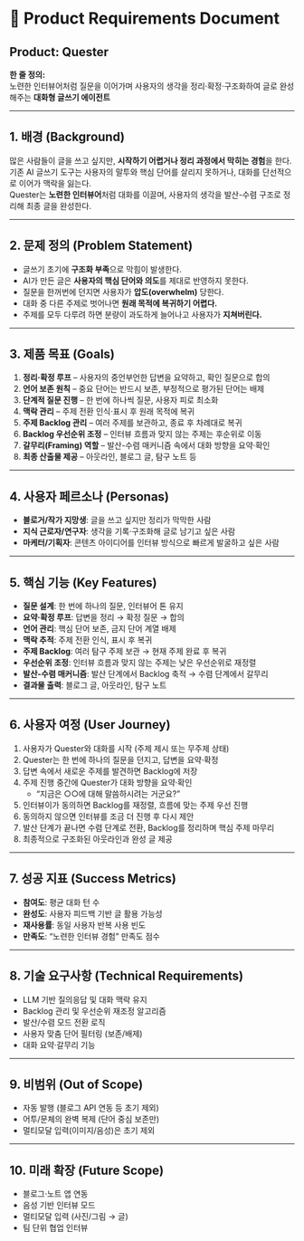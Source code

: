 # 📄 Product Requirements Document

## Product: **Quester**

**한 줄 정의:**  
노련한 인터뷰어처럼 질문을 이어가며 사용자의 생각을 정리·확정·구조화하여 글로 완성해주는 **대화형 글쓰기 에이전트**

---

## 1. 배경 (Background)

많은 사람들이 글을 쓰고 싶지만, **시작하기 어렵거나 정리 과정에서 막히는 경험**을 한다.  
기존 AI 글쓰기 도구는 사용자의 말투와 핵심 단어를 살리지 못하거나, 대화를 단선적으로 이어가 맥락을 잃는다.  
Quester는 **노련한 인터뷰어**처럼 대화를 이끌며, 사용자의 생각을 발산-수렴 구조로 정리해 최종 글을 완성한다.

---

## 2. 문제 정의 (Problem Statement)

- 글쓰기 초기에 **구조화 부족**으로 막힘이 발생한다.
- AI가 만든 글은 **사용자의 핵심 단어와 의도**를 제대로 반영하지 못한다.
- 질문을 한꺼번에 던지면 사용자가 **압도(overwhelm)** 당한다.
- 대화 중 다른 주제로 벗어나면 **원래 목적에 복귀하기 어렵다.**
- 주제를 모두 다루려 하면 분량이 과도하게 늘어나고 사용자가 **지쳐버린다.**

---

## 3. 제품 목표 (Goals)

1. **정리·확정 루프** – 사용자의 중언부언한 답변을 요약하고, 확인 질문으로 합의
2. **언어 보존 원칙** – 중요 단어는 반드시 보존, 부정적으로 평가된 단어는 배제
3. **단계적 질문 진행** – 한 번에 하나씩 질문, 사용자 피로 최소화
4. **맥락 관리** – 주제 전환 인식·표시 후 원래 목적에 복귀
5. **주제 Backlog 관리** – 여러 주제를 보관하고, 종료 후 차례대로 복귀
6. **Backlog 우선순위 조정** – 인터뷰 흐름과 맞지 않는 주제는 후순위로 이동
7. **갈무리(Framing) 역할** – 발산-수렴 매커니즘 속에서 대화 방향을 요약·확인
8. **최종 산출물 제공** – 아웃라인, 블로그 글, 탐구 노트 등

---

## 4. 사용자 페르소나 (Personas)

- **블로거/작가 지망생**: 글을 쓰고 싶지만 정리가 막막한 사람
- **지식 근로자/연구자**: 생각을 기록·구조화해 글로 남기고 싶은 사람
- **마케터/기획자**: 콘텐츠 아이디어를 인터뷰 방식으로 빠르게 발굴하고 싶은 사람

---

## 5. 핵심 기능 (Key Features)

- **질문 설계**: 한 번에 하나의 질문, 인터뷰어 톤 유지
- **요약·확정 루프**: 답변을 정리 → 확정 질문 → 합의
- **언어 관리**: 핵심 단어 보존, 금지 단어 계열 배제
- **맥락 추적**: 주제 전환 인식, 표시 후 복귀
- **주제 Backlog**: 여러 탐구 주제 보관 → 현재 주제 완료 후 복귀
- **우선순위 조정**: 인터뷰 흐름과 맞지 않는 주제는 낮은 우선순위로 재정렬
- **발산-수렴 매커니즘**: 발산 단계에서 Backlog 축적 → 수렴 단계에서 갈무리
- **결과물 출력**: 블로그 글, 아웃라인, 탐구 노트

---

## 6. 사용자 여정 (User Journey)

1. 사용자가 Quester와 대화를 시작 (주제 제시 또는 무주제 상태)
2. Quester는 한 번에 하나의 질문을 던지고, 답변을 요약·확정
3. 답변 속에서 새로운 주제를 발견하면 Backlog에 저장
4. 주제 진행 중간에 Quester가 대화 방향을 요약·확인
   - “지금은 ○○에 대해 말씀하시려는 거군요?”
5. 인터뷰이가 동의하면 Backlog를 재정렬, 흐름에 맞는 주제 우선 진행
6. 동의하지 않으면 인터뷰를 조금 더 진행 후 다시 제안
7. 발산 단계가 끝나면 수렴 단계로 전환, Backlog를 정리하며 핵심 주제 마무리
8. 최종적으로 구조화된 아웃라인과 완성 글 제공

---

## 7. 성공 지표 (Success Metrics)

- **참여도**: 평균 대화 턴 수
- **완성도**: 사용자 피드백 기반 글 활용 가능성
- **재사용률**: 동일 사용자 반복 사용 빈도
- **만족도**: “노련한 인터뷰 경험” 만족도 점수

---

## 8. 기술 요구사항 (Technical Requirements)

- LLM 기반 질의응답 및 대화 맥락 유지
- Backlog 관리 및 우선순위 재조정 알고리즘
- 발산/수렴 모드 전환 로직
- 사용자 맞춤 단어 필터링 (보존/배제)
- 대화 요약·갈무리 기능

---

## 9. 비범위 (Out of Scope)

- 자동 발행 (블로그 API 연동 등 초기 제외)
- 어투/문체의 완벽 복제 (단어 중심 보존만)
- 멀티모달 입력(이미지/음성)은 초기 제외

---

## 10. 미래 확장 (Future Scope)

- 블로그·노트 앱 연동
- 음성 기반 인터뷰 모드
- 멀티모달 입력 (사진/그림 → 글)
- 팀 단위 협업 인터뷰
